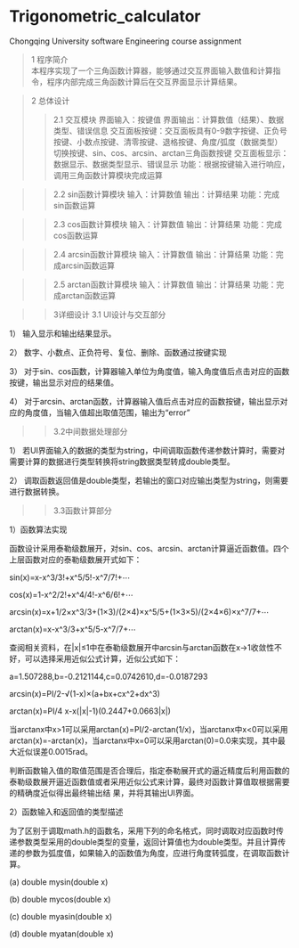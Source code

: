 # Trigonometric_calculator
Chongqing University software Engineering course assignment
>1 程序简介  
    本程序实现了一个三角函数计算器，能够通过交互界面输入数值和计算指令，程序内部完成三角函数计算后在交互界面显示计算结果。  

>2 总体设计
>>2.1 交互模块
    界面输入：按键值
    界面输出：计算数值（结果）、数据类型、错误信息 
    交互面板按键：交互面板具有0-9数字按键、正负号按键、小数点按键、清零按键、退格按键、角度/弧度（数据类型）切换按键、sin、cos、arcsin、arctan三角函数按键
    交互面板显示：数据显示、数据类型显示、错误显示
    功能：根据按键输入进行响应，调用三角函数计算模块完成运算
    
>>2.2 sin函数计算模块
    输入：计算数值
    输出：计算结果
    功能：完成sin函数运算
    
>>2.3 cos函数计算模块
    输入：计算数值
    输出：计算结果
    功能：完成cos函数运算
    
>>2.4 arcsin函数计算模块
    输入：计算数值
    输出：计算结果
    功能：完成arcsin函数运算
    
>>2.5 arctan函数计算模块
    输入：计算数值
    输出：计算结果
    功能：完成arctan函数运算
    
>>3详细设计
>>3.1 UI设计与交互部分

1）	输入显示和输出结果显示。

2）	数字、小数点、正负符号、复位、删除、函数通过按键实现

3）	对于sin、cos函数，计算器输入单位为角度值，输入角度值后点击对应的函数按键，输出显示对应的结果值。

4）	对于arcsin、arctan函数，计算器输入值后点击对应的函数按键，输出显示对应的角度值，当输入值超出取值范围，输出为“error”


>>3.2中间数据处理部分

1）	若UI界面输入的数据的类型为string，中间调取函数传递参数计算时，需要对需要计算的数据进行类型转换将string数据类型转成double类型。 

2）	调取函数返回值是double类型，若输出的窗口对应输出类型为string，则需要进行数据转换。


>>3.3函数计算部分

1）函数算法实现

函数设计采用泰勒级数展开，对sin、cos、arcsin、arctan计算逼近函数值。四个上层函数对应的泰勒级数展开式如下：

sin(x)=x-x^3/3!+x^5/5!-x^7/7!+⋯ 

cos(x)=1-x^2/2!+x^4/4!-x^6/6!+⋯

arcsin(x)=x+1/2×x^3/3+(1×3)/(2×4)×x^5/5+(1×3×5)/(2×4×6)×x^7/7+⋯

arctan(x)=x-x^3/3+x^5/5-x^7/7+⋯

查阅相关资料，在|x|≤1中在泰勒级数展开中arcsin与arctan函数在x→1收敛性不好，可以选择采用近似公式计算，近似公式如下：

a=1.507288,b=-0.2121144,c=0.0742610,d=-0.0187293

arcsin⁡(x)=PI/2-√(1-x)×(a+bx+cx^2+dx^3)

arctan⁡(x)=PI/4 x-x(|x|-1)(0.2447+0.0663|x|)

当arctanx中x>1可以采用arctan⁡(x)=PI/2-arctan⁡(1/x)，当arctanx中x<0可以采用arctan⁡(x)=-arctan⁡(x)，当arctanx中x=0可以采用arctan⁡(0)=0.0来实现，其中最大近似误差0.0015rad。

判断函数输入值的取值范围是否合理后，指定泰勒展开式的逼近精度后利用函数的泰勒级数展开逼近函数值或者采用近似公式来计算，最终对函数计算值取根据需要的精确度近似得出最终输出结
果，并将其输出UI界面。

2）函数输入和返回值的类型描述

为了区别于调取math.h的函数名，采用下列的命名格式，同时调取对应函数时传递参数类型采用的double类型的变量，返回计算值也为double类型。并且计算传递的参数为弧度值，如果输入的函数值为角度，应进行角度转弧度，在调取函数计算。

(a) double mysin(double x)

(b) double mycos(double x)

(c) double myasin(double x)

(d) double myatan(double x)

